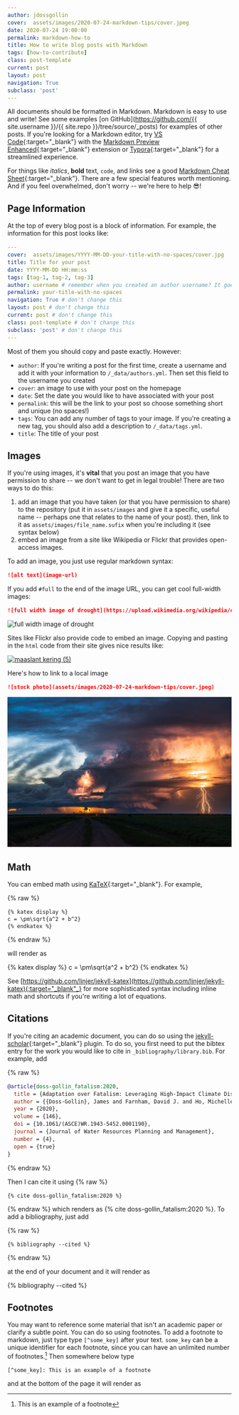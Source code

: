 ```yaml
---
author: jdossgollin
cover:  assets/images/2020-07-24-markdown-tips/cover.jpeg
date: 2020-07-24 19:00:00
permalink: markdown-how-to
title: How to write blog posts with Markdown
tags: [how-to-contribute]
class: post-template
current: post
layout: post
navigation: True
subclass: 'post'
---
```


All documents should be formatted in Markdown.
Markdown is easy to use and write!
See some examples [on GitHub](https://github.com/{{ site.username }}/{{ site.repo }}/tree/source/_posts) for examples of other posts.
If you're looking for a Markdown editor, try [VS Code](https://code.visualstudio.com/){:target="_blank"} with the [Markdown Preview Enhanced](https://marketplace.visualstudio.com/items?itemName=shd101wyy.markdown-preview-enhanced){:target="_blank"} extension or [Typora](https://typora.io/){:target="_blank"} for a streamlined experience.

For things like *italics*, **bold** text, `code`, and links see a good [Markdown Cheat Sheet](https://www.markdownguide.org/cheat-sheet/){:target="_blank"}.
There are a few special features worth mentioning.
And if you feel overwhelmed, don't worry -- we're here to help 😎!

## Page Information

At the top of every blog post is a block of information.
For example, the information for this post looks like:

```yml
---
cover:  assets/images/YYYY-MM-DD-your-title-with-no-spaces/cover.jpg
title: Title for your post
date: YYYY-MM-DD HH:mm:ss
tags: [tag-1, tag-2, tag-3]
author: username # remember when you created an author username? It goes here!
permalink: your-title-with-no-spaces
navigation: True # don't change this
layout: post # don't change this
current: post # don't change this
class: post-template # don't change this
subclass: 'post' # don't change this
---
```

Most of them you should copy and paste exactly.
However:

* `author`: If you're writing a post for the first time, create a username and add it with your information to `/_data/authors.yml`. Then set this field to the username you created
* `cover`: an image to use with your post on the homepage
* `date`: Set the date you would like to have associated with your post
* `permalink`: this will be the link to your post so choose something short and unique (no spaces!)
* `tags`: You can add any number of tags to your image. If you're creating a new tag, you should also add a description to `/_data/tags.yml`.
* `title`: The title of your post

## Images

If you're using images, it's **vital** that you post an image that you have permission to share -- we don't want to get in legal trouble!
There are two ways to do this:

1. add an image that you have taken (or that you have permission to share) to the repository (put it in `assets/images` and give it a specific, useful name -- perhaps one that relates to the name of your post). then, link to it as `assets/images/file_name.sufix` when you're including it (see syntax below)
1. embed an image from a site like Wikipedia or Flickr that provides open-access images.

To add an image, you just use regular markdown syntax:

```markdown
![alt text](image-url)
```

If you add `#full` to the end of the image URL, you can get cool full-width images:

```markdown
![full width image of drought](https://upload.wikimedia.org/wikipedia/commons/4/4e/Drought_in_the_Valley.JPG#full)
```

![full width image of drought](https://upload.wikimedia.org/wikipedia/commons/4/4e/Drought_in_the_Valley.JPG#full)

Sites like Flickr also provide code to embed an image.
Copying and pasting in the `html` code from their site gives nice results like:

<a data-flickr-embed="true" href="https://www.flickr.com/photos/bertknot/8180659592/in/gallery-188632717@N05-72157714493410492/" title="maaslant kering (5)"><img src="https://live.staticflickr.com/8200/8180659592_ec99b73c75.jpg" width="500" height="309" alt="maaslant kering (5)"></a><script async src="//embedr.flickr.com/assets/client-code.js" charset="utf-8"></script>

Here's how to link to a local image

```markdown
![stock photo](assets/images/2020-07-24-markdown-tips/cover.jpeg)
```

![stock photo](assets/images/2020-07-24-markdown-tips/cover.jpeg)

## Math

You can embed math using [KaTeX](https://katex.org/){:target="_blank"}.
For example,

{% raw %}
```jekyll
{% katex display %}
c = \pm\sqrt{a^2 + b^2}
{% endkatex %}
```
{% endraw %}

will render as

{% katex display %}
c = \pm\sqrt{a^2 + b^2}
{% endkatex %}

See [https://github.com/linjer/jekyll-katex](https://github.com/linjer/jekyll-katex){:target="_blank"_} for more sophisticated syntax including inline math and shortcuts if you're writing a lot of equations.

## Citations

If you're citing an academic document, you can do so using the [jekyll-scholar](https://github.com/inukshuk/jekyll-scholar){:target="_blank"} plugin.
To do so, you first need to put the bibtex entry for the work you would like to cite in `_bibliography/library.bib`.
For example, add

{% raw %}
```bibtex
@article{doss-gollin_fatalism:2020,
  title = {Adaptation over Fatalism: Leveraging High-Impact Climate Disasters to Boost Societal Resilience},
  author = {{Doss-Gollin}, James and Farnham, David J. and Ho, Michelle and Lall, Upmanu},
  year = {2020},
  volume = {146},
  doi = {10.1061/(ASCE)WR.1943-5452.0001190},
  journal = {Journal of Water Resources Planning and Management},
  number = {4},
  open = {true}
}
```
{% endraw %}

Then I can cite it using
{% raw %}
```jekyll
{% cite doss-gollin_fatalism:2020 %}
```
{% endraw %}
which renders as {% cite doss-gollin_fatalism:2020 %}.
To add a bibliography, just add

{% raw %}
```jekyll
{% bibliography --cited %}
```
{% endraw %}

at the end of your document and it will render as

{% bibliography --cited %}

## Footnotes

You may want to reference some material that isn't an academic paper or clarify a subtle point.
You can do so using footnotes.
To add a footnote to markdown, just type type `[^some_key]` after your text. `some_key` can be a unique identifier for each footnote, since you can have an unlimited number of footnotes.[^1]
Then somewhere below type

```
[^some_key]: This is an example of a footnote
```

and at the bottom of the page it will render as

[^1]: This is an example of a footnote
